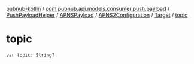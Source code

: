 [pubnub-kotlin](../../../../../index.md) / [com.pubnub.api.models.consumer.push.payload](../../../../index.md) / [PushPayloadHelper](../../../index.md) / [APNSPayload](../../index.md) / [APNS2Configuration](../index.md) / [Target](index.md) / [topic](./topic.md)

# topic

`var topic: `[`String`](https://kotlinlang.org/api/latest/jvm/stdlib/kotlin/-string/index.html)`?`